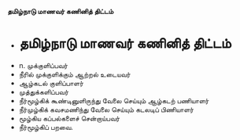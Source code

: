 **தமிழ்நாடு மாணவர் கணினித் திட்டம்**
- # தமிழ்நாடு மாணவர் கணினித் திட்டம்
- n. முக்குளிப்பவர்
- நீரில் முக்குளிக்கும் ஆற்றல் உடையவர்
- ஆழ்கடல் குளிப்பாளர்
- முத்துக்களிப்பவர்
- நீர்மூழ்கிக் கூண்டினுளிருந்து வேலை செய்யும் ஆழ்கடற் பணியாளர்
- நீர்முழ்கிக் கவசமணிந்து வேலை செய்யும் கடலடிப் பிணியாளர்
- மூழ்கிய கப்பல்களைச் சென்றாய்பவர்
- நீர்மூழ்கிப் பறவை.

